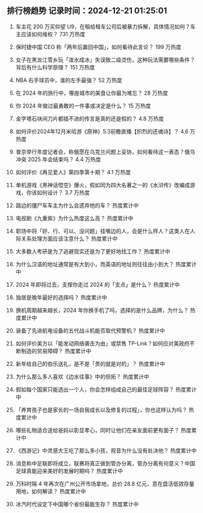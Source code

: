 
## 排行榜趋势 记录时间：2024-12-21 01:25:01
  
  1. 车主花 200 万买仰望 U9，在租给租车公司后被暴力拆解，具体情况如何？车主应该如何维权？ 731 万热度
    
  2. 保时捷中国 CEO 称「两年后赢回中国」，如何看待此言论？ 199 万热度
    
  3. 女子在黑龙江雪乡玩「泼水成冰」失误致二级烫伤，这种玩法需要哪些条件？背后有什么科学原理？ 151 万热度
    
  4. NBA 右手球员中，谁的左手最强？ 52 万热度
    
  5. 在 2024 年的旅行中，哪座城市的美食让你最为难忘？ 28 万热度
    
  6. 你 2024 年做过最勇敢的一件事或决定是什么？ 15 万热度
    
  7. 金字塔石块间刀片都插不进的传言是真的还是假的？ 4.8 万热度
    
  8. 如何评价2024年12月米哈游《原神》5.3前瞻直播【炽烈的还魂诗】？ 4.6 万热度
    
  9. 普京举行年度记者会，称俄愿在乌克兰问题上妥协，如何看待这一表态？俄乌冲突 2025 年会结束吗？ 4.4 万热度
    
  10. 如何评价《再见爱人》第四季第十期？ 4.1 万热度
    
  11. 单机游戏《黑神话悟空》爆火，假如同为四大名著之一的《水浒传》改编成游戏，你该如何设计？ 3.7 万热度
    
  12. 路边的僵尸车车主为什么会遗弃他的车？ 热度累计中
    
  13. 电视剧《九重紫》为什么热度这么高？ 热度累计中
    
  14. 职场中将「好、行、可以、没问题」挂嘴边的人，会是什么样人？这类人在人际关系处理方面应该注意什么？ 热度累计中
    
  15. 大多数人考研是为了逃避现实还是为了更好地找工作？ 热度累计中
    
  16. 为什么汉语的地址通常是有大到小，而英语的地址则往往由小到大？ 热度累计中
    
  17. 2024 年即将过去，支撑你走过 2024 的「支点」是什么？ 热度累计中
    
  18. 独居是晚年最好的选择吗？ 热度累计中
    
  19. 换机周期越来越长，2024 年你换手机了吗，选择的是什么品牌，为什么？ 热度累计中
    
  20. 装备了先进航电设备的五代战斗机能否取代预警机？ 热度累计中
    
  21. 如何评价美方以「能发动网络袭击为由」或禁售 TP-Link？如何应对美政府不断制造的贸易障碍？ 热度累计中
    
  22. 新年给自己的伯乐送礼，是不是「贵的就是对的」？ 热度累计中
    
  23. 为什么那么多人喜欢《边水往事》中的但拓？ 热度累计中
    
  24. 假如每个国家只能选出一个人，你会怎样组成自己的最佳足球阵容？ 热度累计中
    
  25. 「养育孩子也是家长的一场自我成长以及修复的过程」，你也这样认为吗？ 热度累计中
    
  26. 哪些礼物适合送给爸妈以彰显孝心，同时让他们在亲友面前更有面子？ 热度累计中
    
  27. 《西游记》中灵感大王吃了那么多小孩，观音为什么没有处决他？ 热度累计中
    
  28. 消息称中足联即将成立，联赛将真正做到管办分离，管办分离有何意义？中国足球真能迎来美好的发展时期吗？ 热度累计中
    
  29. 万科时隔 4 年再次在广州公开市场拿地，总价 28.8 亿元，意在盘活低效存量用地，如何解读？ 热度累计中
    
  30. 冰汽时代设定下中国哪个省份最能生存？ 热度累计中
    